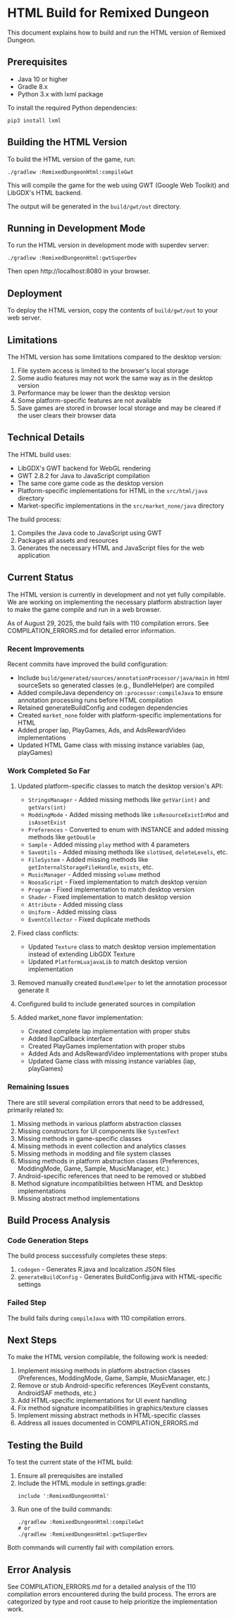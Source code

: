 # HTML Build for Remixed Dungeon

This document explains how to build and run the HTML version of Remixed Dungeon.

## Prerequisites

- Java 10 or higher
- Gradle 8.x
- Python 3.x with lxml package

To install the required Python dependencies:
```
pip3 install lxml
```

## Building the HTML Version

To build the HTML version of the game, run:

```
./gradlew :RemixedDungeonHtml:compileGwt
```

This will compile the game for the web using GWT (Google Web Toolkit) and LibGDX's HTML backend.

The output will be generated in the `build/gwt/out` directory.

## Running in Development Mode

To run the HTML version in development mode with superdev server:

```
./gradlew :RemixedDungeonHtml:gwtSuperDev
```

Then open http://localhost:8080 in your browser.

## Deployment

To deploy the HTML version, copy the contents of `build/gwt/out` to your web server.

## Limitations

The HTML version has some limitations compared to the desktop version:

1. File system access is limited to the browser's local storage
2. Some audio features may not work the same way as in the desktop version
3. Performance may be lower than the desktop version
4. Some platform-specific features are not available
5. Save games are stored in browser local storage and may be cleared if the user clears their browser data

## Technical Details

The HTML build uses:
- LibGDX's GWT backend for WebGL rendering
- GWT 2.8.2 for Java to JavaScript compilation
- The same core game code as the desktop version
- Platform-specific implementations for HTML in the `src/html/java` directory
- Market-specific implementations in the `src/market_none/java` directory

The build process:
1. Compiles the Java code to JavaScript using GWT
2. Packages all assets and resources
3. Generates the necessary HTML and JavaScript files for the web application

## Current Status

The HTML version is currently in development and not yet fully compilable. We are working on implementing the necessary platform abstraction layer to make the game compile and run in a web browser.

As of August 29, 2025, the build fails with 110 compilation errors. See COMPILATION_ERRORS.md for detailed error information.

### Recent Improvements

Recent commits have improved the build configuration:
- Include `build/generated/sources/annotationProcessor/java/main` in html sourceSets so generated classes (e.g., BundleHelper) are compiled
- Added compileJava dependency on `:processor:compileJava` to ensure annotation processing runs before HTML compilation
- Retained generateBuildConfig and codegen dependencies
- Created `market_none` folder with platform-specific implementations for HTML
- Added proper Iap, PlayGames, Ads, and AdsRewardVideo implementations
- Updated HTML Game class with missing instance variables (iap, playGames)

### Work Completed So Far

1. Updated platform-specific classes to match the desktop version's API:
   - `StringsManager` - Added missing methods like `getVar(int)` and `getVars(int)`
   - `ModdingMode` - Added missing methods like `isResourceExistInMod` and `isAssetExist`
   - `Preferences` - Converted to enum with INSTANCE and added missing methods like `getDouble`
   - `Sample` - Added missing `play` method with 4 parameters
   - `SaveUtils` - Added missing methods like `slotUsed`, `deleteLevels`, etc.
   - `FileSystem` - Added missing methods like `getInternalStorageFileHandle`, `exists`, etc.
   - `MusicManager` - Added missing `volume` method
   - `NoosaScript` - Fixed implementation to match desktop version
   - `Program` - Fixed implementation to match desktop version
   - `Shader` - Fixed implementation to match desktop version
   - `Attribute` - Added missing class
   - `Uniform` - Added missing class
   - `EventCollector` - Fixed duplicate methods

2. Fixed class conflicts:
   - Updated `Texture` class to match desktop version implementation instead of extending LibGDX Texture
   - Updated `PlatformLuajavaLib` to match desktop version implementation

3. Removed manually created `BundleHelper` to let the annotation processor generate it

4. Configured build to include generated sources in compilation

5. Added market_none flavor implementation:
   - Created complete Iap implementation with proper stubs
   - Added IIapCallback interface
   - Created PlayGames implementation with proper stubs
   - Added Ads and AdsRewardVideo implementations with proper stubs
   - Updated Game class with missing instance variables (iap, playGames)

### Remaining Issues

There are still several compilation errors that need to be addressed, primarily related to:
1. Missing methods in various platform abstraction classes
2. Missing constructors for UI components like `SystemText`
3. Missing methods in game-specific classes
4. Missing methods in event collection and analytics classes
5. Missing methods in modding and file system classes
6. Missing methods in platform abstraction classes (Preferences, ModdingMode, Game, Sample, MusicManager, etc.)
7. Android-specific references that need to be removed or stubbed
8. Method signature incompatibilities between HTML and Desktop implementations
9. Missing abstract method implementations

## Build Process Analysis

### Code Generation Steps
The build process successfully completes these steps:
1. `codegen` - Generates R.java and localization JSON files
2. `generateBuildConfig` - Generates BuildConfig.java with HTML-specific settings

### Failed Step
The build fails during `compileJava` with 110 compilation errors.

## Next Steps

To make the HTML version compilable, the following work is needed:

1. Implement missing methods in platform abstraction classes (Preferences, ModdingMode, Game, Sample, MusicManager, etc.)
2. Remove or stub Android-specific references (KeyEvent constants, AndroidSAF methods, etc.)
3. Add HTML-specific implementations for UI event handling
4. Fix method signature incompatibilities in graphics/texture classes
5. Implement missing abstract methods in HTML-specific classes
6. Address all issues documented in COMPILATION_ERRORS.md

## Testing the Build

To test the current state of the HTML build:

1. Ensure all prerequisites are installed
2. Include the HTML module in settings.gradle:
   ```
   include ':RemixedDungeonHtml'
   ```
3. Run one of the build commands:
   ```
   ./gradlew :RemixedDungeonHtml:compileGwt
   # or
   ./gradlew :RemixedDungeonHtml:gwtSuperDev
   ```

Both commands will currently fail with compilation errors.

## Error Analysis

See COMPILATION_ERRORS.md for a detailed analysis of the 110 compilation errors encountered during the build process. The errors are categorized by type and root cause to help prioritize the implementation work.